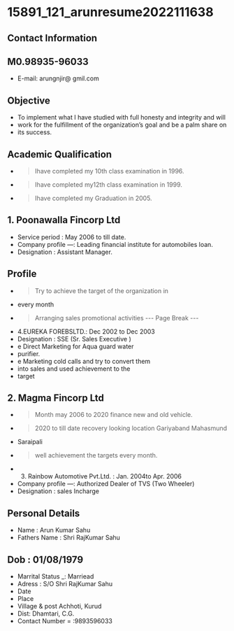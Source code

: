 # 15891_121_arunresume2022111638

## Contact Information



## M0.98935-96033

* E-mail: arungnjir@ gmil.com


## Objective

* To implement what I have studied with full honesty and integrity and will
* work for the fulfillment of the organization’s goal and be a palm share on
* its success.


## Academic Qualification

* > Ihave completed my 10th class examination in 1996.
* > Ihave completed my12th class examination in 1999.
* > Ihave completed my Graduation in 2005.


## 1. Poonawalla Fincorp Ltd

* Service period : May 2006 to till date.
* Company profile —: Leading financial institute for automobiles loan.
* Designation : Assistant Manager.


## Profile

* > Try to achieve the target of the organization in
* every month
* > Arranging sales promotional activities
--- Page Break ---
* 4.EUREKA FOREBSLTD.: Dec 2002 to Dec 2003
* Designation : SSE (Sr. Sales Executive )
* e Direct Marketing for Aqua guard water
* purifier.
* e Marketing cold calls and try to convert them
* into sales and used achievement to the
* target


## 2. Magma Fincorp Ltd

* > Month may 2006 to 2020 finance new and old vehicle.
* > 2020 to till date recovery looking location Gariyaband Mahasmund
* Saraipali
* > well achievement the targets every month.
* 3. Rainbow Automotive Pvt.Ltd. : Jan. 2004to Apr. 2006
* Company profile —: Authorized Dealer of TVS (Two Wheeler)
* Designation : sales Incharge


## Personal Details

* Name : Arun Kumar Sahu
* Fathers Name : Shri RajKumar Sahu


## Dob : 01/08/1979

* Marrital Status _: Marriead
* Adress : S/O Shri RajKumar Sahu
* Date
* Place
* Village & post Achhoti, Kurud
* Dist: Dhamtari, C.G.
* Contact Number = :9893596033

